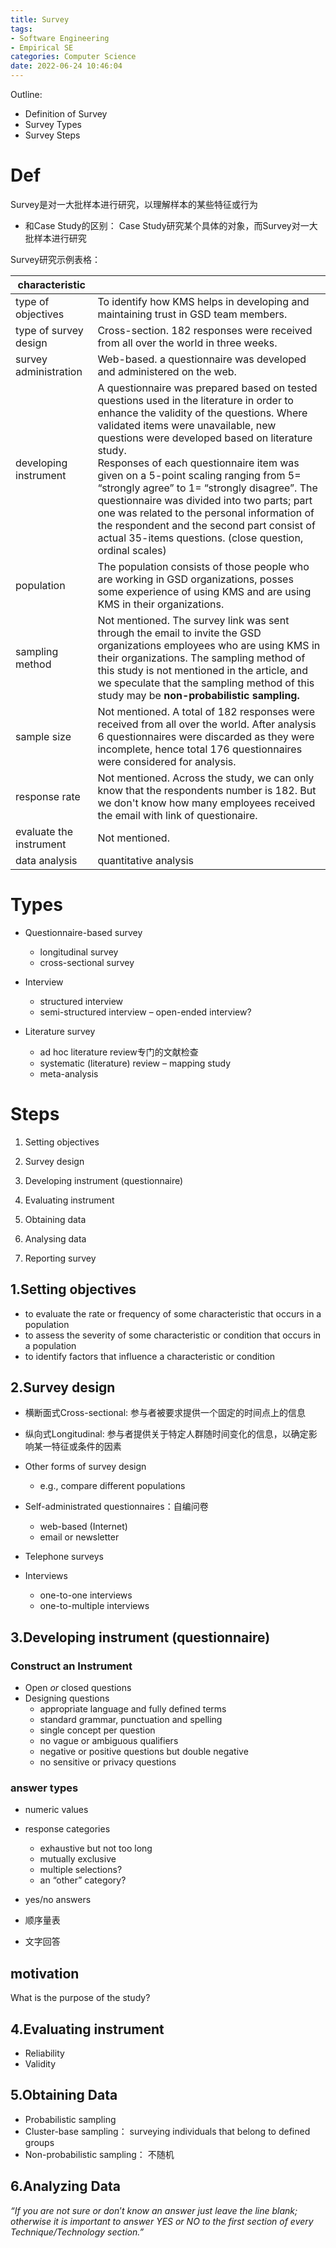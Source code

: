 ```yaml
---
title: Survey
tags: 
- Software Engineering
- Empirical SE
categories: Computer Science
date: 2022-06-24 10:46:04
---
```



Outline:

* Definition of Survey
* Survey Types
* Survey Steps

<!--more-->

# Def

Survey是对一大批样本进行研究，以理解样本的某些特征或行为

* 和Case Study的区别： Case Study研究某个具体的对象，而Survey对一大批样本进行研究



Survey研究示例表格：

| characteristic          |                                                              |
| ----------------------- | ------------------------------------------------------------ |
| type of objectives      | To identify how KMS helps in developing and maintaining trust in GSD team members. |
| type of survey design   | Cross-section. 182 responses were received from all over the world in three weeks. |
| survey administration   | Web-based. a questionnaire was developed and administered on the web. |
| developing instrument   | A questionnaire was prepared based on tested questions used in the literature in order to enhance the validity of the questions. Where validated items were unavailable, new questions were developed based on literature study. <br />Responses of each questionnaire item was given on a 5-point scaling ranging from 5= “strongly agree” to 1= “strongly disagree”. The questionnaire was divided into two parts; part one was related to the personal information of the respondent and the second part consist of actual 35-items questions. (close question, ordinal scales) |
| population              | The population consists of those people who are working in GSD organizations, posses some experience of using KMS and are using KMS in their organizations. |
| sampling method         | Not mentioned. The survey link was sent through the email to invite the GSD organizations employees who are using KMS in their organizations. The sampling method of this study is not mentioned in the article, and we speculate that the sampling method of this study may be **non-probabilistic sampling.** |
| sample size             | Not mentioned. A total of 182 responses were received from all over the world. After analysis 6 questionnaires were discarded as they were incomplete, hence total 176 questionnaires were considered for analysis. |
| response rate           | Not mentioned. Across the study, we can only know that the respondents number is 182. But we don't know how many employees received the email with link of questionaire. |
| evaluate the instrument | Not mentioned.                                               |
| data analysis           | quantitative analysis                                        |



# Types

* Questionnaire-based survey
  * longitudinal survey
  * cross-sectional survey

* Interview
  * structured interview
  * semi-structured interview – open-ended interview?

* Literature survey
  * ad hoc literature review专门的文献检查
  * systematic (literature) review – mapping study
  * meta-analysis

# Steps

1. Setting objectives

2. Survey design
3. Developing instrument (questionnaire)
4. Evaluating instrument
5. Obtaining data
6. Analysing data
7. Reporting survey

## 1.Setting objectives

- to evaluate the rate or frequency of some characteristic that occurs in a population
- to assess the severity of some characteristic or condition that occurs in a population
- to identify factors that influence a characteristic or condition

## 2.Survey design

* 横断面式Cross-sectional: 参与者被要求提供一个固定的时间点上的信息

* 纵向式Longitudinal: 参与者提供关于特定人群随时间变化的信息，以确定影响某一特征或条件的因素

* Other forms of survey design
  * e.g., compare different populations



* Self-administrated questionnaires：自编问卷
  * web-based (Internet)
  * email or newsletter

* Telephone surveys

* Interviews
  * one-to-one interviews
  * one-to-multiple interviews

## 3.Developing instrument (questionnaire)

### Construct an Instrument

* Open *or* closed questions
* Designing questions
  * appropriate language and fully defined terms 
  * standard grammar, punctuation and spelling
  * single concept per question
  * no vague or ambiguous qualifiers
  * negative or positive questions but double negative
  * no sensitive or privacy questions

### answer types

* numeric values
* response categories
  * exhaustive but not too long
  * mutually exclusive
  * multiple selections?
  * an “other” category?

* yes/no answers
* 顺序量表
* 文字回答

## motivation

What is the purpose of the study?


## 4.Evaluating instrument

* Reliability
* Validity

## 5.Obtaining Data

* Probabilistic sampling
* Cluster-base sampling： surveying individuals that belong to defined groups
* Non-probabilistic sampling： 不随机



## 6.Analyzing Data

*“If you are not sure or don*’*t know an answer just leave the line blank; otherwise it is important to answer YES or NO to the first section of every Technique/Technology section.”*
